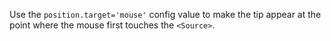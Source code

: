Use the `position.target='mouse'` config value to make the tip appear at the point where the mouse first touches the `<Source>`.
